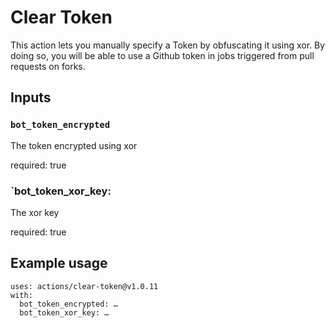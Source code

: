 


# Clear Token

This action lets you manually specify a Token by obfuscating it using xor.
By doing so, you will be able to use a Github token in jobs triggered from pull requests on forks. 

## Inputs

### `bot_token_encrypted`

The token encrypted using xor

required: true

### `bot_token_xor_key:

The xor key

required: true

## Example usage

```
uses: actions/clear-token@v1.0.11
with:
  bot_token_encrypted: …
  bot_token_xor_key: …
```


